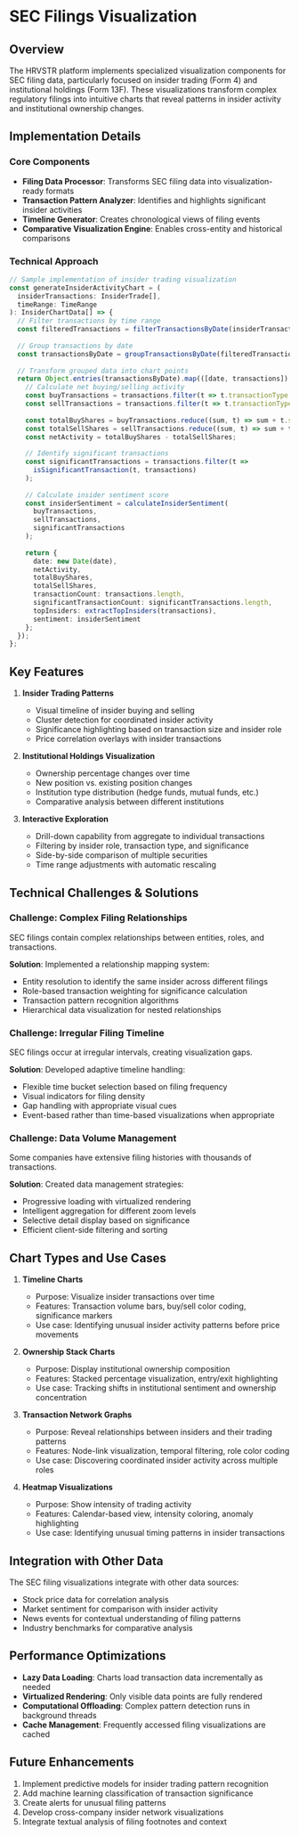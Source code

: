 # SEC Filings Visualization

## Overview

The HRVSTR platform implements specialized visualization components for SEC filing data, particularly focused on insider trading (Form 4) and institutional holdings (Form 13F). These visualizations transform complex regulatory filings into intuitive charts that reveal patterns in insider activity and institutional ownership changes.

## Implementation Details

### Core Components

- **Filing Data Processor**: Transforms SEC filing data into visualization-ready formats
- **Transaction Pattern Analyzer**: Identifies and highlights significant insider activities
- **Timeline Generator**: Creates chronological views of filing events
- **Comparative Visualization Engine**: Enables cross-entity and historical comparisons

### Technical Approach

```typescript
// Sample implementation of insider trading visualization
const generateInsiderActivityChart = (
  insiderTransactions: InsiderTrade[], 
  timeRange: TimeRange
): InsiderChartData[] => {
  // Filter transactions by time range
  const filteredTransactions = filterTransactionsByDate(insiderTransactions, timeRange);
  
  // Group transactions by date
  const transactionsByDate = groupTransactionsByDate(filteredTransactions);
  
  // Transform grouped data into chart points
  return Object.entries(transactionsByDate).map(([date, transactions]) => {
    // Calculate net buying/selling activity
    const buyTransactions = transactions.filter(t => t.transactionType === 'BUY');
    const sellTransactions = transactions.filter(t => t.transactionType === 'SELL');
    
    const totalBuyShares = buyTransactions.reduce((sum, t) => sum + t.sharesTraded, 0);
    const totalSellShares = sellTransactions.reduce((sum, t) => sum + t.sharesTraded, 0);
    const netActivity = totalBuyShares - totalSellShares;
    
    // Identify significant transactions
    const significantTransactions = transactions.filter(t => 
      isSignificantTransaction(t, transactions)
    );
    
    // Calculate insider sentiment score
    const insiderSentiment = calculateInsiderSentiment(
      buyTransactions, 
      sellTransactions, 
      significantTransactions
    );
    
    return {
      date: new Date(date),
      netActivity,
      totalBuyShares,
      totalSellShares,
      transactionCount: transactions.length,
      significantTransactionCount: significantTransactions.length,
      topInsiders: extractTopInsiders(transactions),
      sentiment: insiderSentiment
    };
  });
};
```

## Key Features

1. **Insider Trading Patterns**
   - Visual timeline of insider buying and selling
   - Cluster detection for coordinated insider activity
   - Significance highlighting based on transaction size and insider role
   - Price correlation overlays with insider transactions

2. **Institutional Holdings Visualization**
   - Ownership percentage changes over time
   - New position vs. existing position changes
   - Institution type distribution (hedge funds, mutual funds, etc.)
   - Comparative analysis between different institutions

3. **Interactive Exploration**
   - Drill-down capability from aggregate to individual transactions
   - Filtering by insider role, transaction type, and significance
   - Side-by-side comparison of multiple securities
   - Time range adjustments with automatic rescaling

## Technical Challenges & Solutions

### Challenge: Complex Filing Relationships

SEC filings contain complex relationships between entities, roles, and transactions.

**Solution**: Implemented a relationship mapping system:
- Entity resolution to identify the same insider across different filings
- Role-based transaction weighting for significance calculation
- Transaction pattern recognition algorithms
- Hierarchical data visualization for nested relationships

### Challenge: Irregular Filing Timeline

SEC filings occur at irregular intervals, creating visualization gaps.

**Solution**: Developed adaptive timeline handling:
- Flexible time bucket selection based on filing frequency
- Visual indicators for filing density
- Gap handling with appropriate visual cues
- Event-based rather than time-based visualizations when appropriate

### Challenge: Data Volume Management

Some companies have extensive filing histories with thousands of transactions.

**Solution**: Created data management strategies:
- Progressive loading with virtualized rendering
- Intelligent aggregation for different zoom levels
- Selective detail display based on significance
- Efficient client-side filtering and sorting

## Chart Types and Use Cases

1. **Timeline Charts**
   - Purpose: Visualize insider transactions over time
   - Features: Transaction volume bars, buy/sell color coding, significance markers
   - Use case: Identifying unusual insider activity patterns before price movements

2. **Ownership Stack Charts**
   - Purpose: Display institutional ownership composition
   - Features: Stacked percentage visualization, entry/exit highlighting
   - Use case: Tracking shifts in institutional sentiment and ownership concentration

3. **Transaction Network Graphs**
   - Purpose: Reveal relationships between insiders and their trading patterns
   - Features: Node-link visualization, temporal filtering, role color coding
   - Use case: Discovering coordinated insider activity across multiple roles

4. **Heatmap Visualizations**
   - Purpose: Show intensity of trading activity
   - Features: Calendar-based view, intensity coloring, anomaly highlighting
   - Use case: Identifying unusual timing patterns in insider transactions

## Integration with Other Data

The SEC filing visualizations integrate with other data sources:
- Stock price data for correlation analysis
- Market sentiment for comparison with insider activity
- News events for contextual understanding of filing patterns
- Industry benchmarks for comparative analysis

## Performance Optimizations

- **Lazy Data Loading**: Charts load transaction data incrementally as needed
- **Virtualized Rendering**: Only visible data points are fully rendered
- **Computational Offloading**: Complex pattern detection runs in background threads
- **Cache Management**: Frequently accessed filing visualizations are cached

## Future Enhancements

1. Implement predictive models for insider trading pattern recognition
2. Add machine learning classification of transaction significance
3. Create alerts for unusual filing patterns
4. Develop cross-company insider network visualizations
5. Integrate textual analysis of filing footnotes and context

